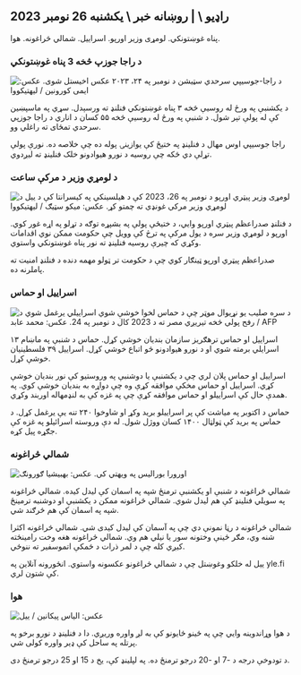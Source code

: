 راډیو \ | روښانه خبر \ یکشنبه 26 نومبر 2023
----------------------------------------------------------------------------------

پناه غوښتونکي. لومړی وزیر اورپو. اسراییل. شمالي څراغونه. هوا.

### د راجا جوزپ څخه 3 پناه غوښتونکي

![د راجا-جوسیپي سرحدي سټیشن د نومبر په ۲۴، ۲۰۲۳ عکس اخیستل شوی. عکس: ایمی کورونین / لیهتیکووا](https://images.cdn.yle.fi/image/upload/c_crop,h_2880,w_5120,x_0,y_424/ar_1.777777777777777,c_fill,g_faces,h_675,w_1200/dpr_1.0/q_auto:eco/f_auto/fl_lossy/v1700842179/39-120631365609f155)

د یکشنبې په ورځ له روسیې څخه ۳ پناه غوښتونکي فنلنډ ته ورسېدل. سړي په ماسپښین کې له پولې تېر شول. د شنبې په ورځ له روسیې څخه ۵۵ کسان د اناري د راجا جوزپي سرحدي تمځای ته راغلي وو.

راجا جوسیپي اوس مهال د فنلینډ په ختیځ کې یوازینۍ پوله ده چې خلاصه ده. نورې پولې تړلې دي ځکه چې روسیه د نورو هیوادونو خلک فنلینډ ته لیږدوي.

### د لومړي وزیر د مرکې ساعت

![لومړی وزیر پیټري اورپو د نومبر په 26، 2023 کې د هیلسینکي په کیسرانتا کې د ییل د لومړي وزیر مرکې غونډې ته چمتو کړ. عکس: میکو سټیګ / لیهتیکووا](https://images.cdn.yle.fi/image/upload/c_crop,h_2772,w_4928,x_0,y_207/ar_1.777777777777777,c_fill,g_faces,h_675,w_1200/dpr_1.0/q_auto:eco/f_auto/fl_lossy/v170917777777777777777777777777777777777777777,c_fill۲۹)

د فنلنډ صدراعظم پیټري اورپو وايي، د ختیځې پولې په بشپړه توګه د تړلو په اړه غور کوي. اورپو د لومړي وزیر سره د یول مرکې په ترڅ کې وویل چې حکومت ممکن نوي اقدامات وکړي که چیرې روسیه فنلینډ ته نور پناه غوښتونکي واستوي.

صدراعظم پیټري اورپو ټینګار کوي چې د حکومت تر ټولو مهمه دنده د فنلنډ امنیت ته پاملرنه ده.

### اسراییل او حماس

![د سره صلیب یو نړیوال موټر چې د حماس لخوا خوشې شوي اسراییلي یرغمل شوي د رفح پولې څخه تیریږي مصر ته د 2023 کال د نومبر په 24. عکس: محمد عابد / AFP](https://images.cdn.yle.fi/image/upload/c_crop,h_2079,w_3696,x_0,y_366/ar_1.777777777777777,c_fill,g_faces,h_675,w_1200/dpr_1.0/q_auto:eco/f_losy/f_91/091201/q_auto064636560e4e1a0ebe)

اسراییل او حماس ترهګریز سازمان بندیان خوشې کړل. حماس د شنبې په ماښام ۱۳ اسرایلي برمته شوي او د نورو هیوادونو څو اتباع خوشي کړل. اسراییل ۳۹ فلسطینیان خوشې کړل.

اسراییل او حماس پلان لري چې د یکشنبې یا دوشنبې په وروستیو کې نور بندیان خوشې کړي. اسراییل او حماس مخکې موافقه کړې وه چې دواړه به بندیان خوشې کوي. په همدې حال کې اسراییلو او حماس موافقه کړې چې په غزه کې به لنډمهاله اوربند وکړي.

حماس د اکتوبر په میاشت کې پر اسراییلو برید وکړ او شاوخوا ۲۴۰ تنه یې یرغمل کړل. د حماس په برید کې ټولټال ۱۴۰۰ کسان ووژل شول. له دې وروسته اسرائیلو په غزه کې جګړه پیل کړه.

### شمالي څراغونه

![اورورا بورالیس په ویهتي کې. عکس: بهبیشیا ګورونګ](https://images.cdn.yle.fi/image/upload/c_crop,h_360,w_640,x_0,y_443/ar_1.77777777777777,c_fill,g_faces,h_675,w_120/p_12au.eco/f_auto/fl_lossy/v1700996219/39-120676065630ab4cbda3)

شمالي څراغونه د شنبې او یکشنبې ترمنځ شپه په اسمان کې لیدل کیده. شمالي څراغونه په سویلي فنلینډ کې هم لیدل شوي. شمالي څراغونه ممکن د یکشنبې او دوشنبه ترمینځ شپه په اسمان کې هم څرګند شي.

شمالي څراغونه د رڼا نمونې دي چې په آسمان کې لیدل کیدی شي. شمالي څراغونه اکثرا شنه وي، مګر ځینې وختونه سور یا نیلي هم وي. شمالي څراغونه هغه وخت رامینځته کیږي کله چې د لمر ذرات د ځمکې اتموسفیر ته ننوځي.

ییل له خلکو وغوښتل چې د شمالي څراغونو عکسونه واستوي. انځورونه آنلاین په yle.fi کې شتون لري.

### هوا

![ عکس: الیاس پیکانین / ییل](https://images.cdn.yle.fi/image/upload/c_crop,h_1080,w_1919,x_0,y_0/ar_1.777777777777777,c_fill,g_faces,h_12777777777777777777777777777777777777777777777777777777777777777777777777777777777777777777777777777777777777777777777777777777777777777777777777777777,c_fill,g_655/p_015/p_0250/q_auto:eco/f_auto/fl_lossy/v1701007097/39-120685165634edcb0ac7)

د هوا وړاندوینه وايي چې په ځینو ځایونو کې به لږ واوره وریږي. دا د فنلینډ د نورو برخو په پرتله په ساحل کې ډیر واوره کولی شي.

د تودوخې درجه د -7 او -20 درجو ترمنځ ده. په لپلینډ کې، یخ د 15 او 25 درجو ترمنځ دی.